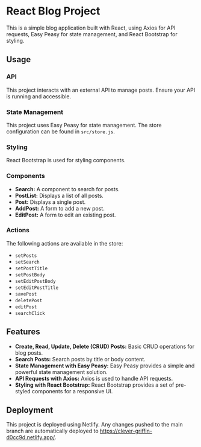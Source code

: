 # React Blog Project

This is a simple blog application built with React, using Axios for API requests, Easy Peasy for state management, and React Bootstrap for styling.

## Usage

### API

This project interacts with an external API to manage posts. Ensure your API is running and accessible.

### State Management

This project uses Easy Peasy for state management. The store configuration can be found in `src/store.js`.

### Styling

React Bootstrap is used for styling components. 

### Components

- **Search:** A component to search for posts.
- **PostList:** Displays a list of all posts.
- **Post:** Displays a single post.
- **AddPost:** A form to add a new post.
- **EditPost:** A form to edit an existing post.

### Actions

The following actions are available in the store:

- `setPosts`
- `setSearch`
- `setPostTitle`
- `setPostBody`
- `setEditPostBody`
- `setEditPostTitle`
- `savePost`
- `deletePost`
- `editPost`
- `searchClick`

## Features

- **Create, Read, Update, Delete (CRUD) Posts:** Basic CRUD operations for blog posts.
- **Search Posts:** Search posts by title or body content.
- **State Management with Easy Peasy:** Easy Peasy provides a simple and powerful state management solution.
- **API Requests with Axios:** Axios is used to handle API requests.
- **Styling with React Bootstrap:** React Bootstrap provides a set of pre-styled components for a responsive UI.

## Deployment

This project is deployed using Netlify. Any changes pushed to the main branch are automatically deployed to https://clever-griffin-d0cc9d.netlify.app/.
